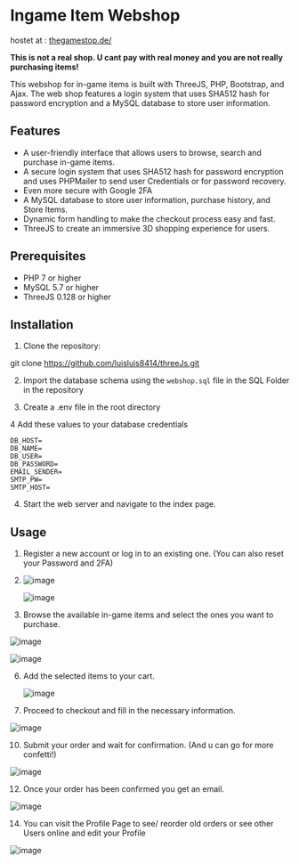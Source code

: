 # Ingame Item Webshop
hostet at : [thegamestop.de/](https://thegamestop.de/) <br>

<strong>This is not a real shop. U cant pay with real money and you are not really purchasing items!</strong>

This webshop for in-game items is built with ThreeJS, PHP, Bootstrap, and Ajax. The web shop features a login system that uses SHA512 hash for password encryption and a MySQL database to store user information.

## Features

- A user-friendly interface that allows users to browse, search and purchase in-game items.
- A secure login system that uses SHA512 hash for password encryption and uses PHPMailer to send user Credentials or for password recovery.
- Even more secure with Google 2FA 
- A MySQL database to store user information, purchase history, and Store Items.
- Dynamic form handling to make the checkout process easy and fast.
- ThreeJS to create an immersive 3D shopping experience for users.

## Prerequisites

- PHP 7 or higher
- MySQL 5.7 or higher
- ThreeJS 0.128 or higher

## Installation

1. Clone the repository: 

git clone https://github.com/luisluis8414/threeJs.git

2. Import the database schema using the `webshop.sql` file in the SQL Folder in the repository

3. Create a .env file in the root directory

4 Add these values to your database credentials

```dotenv
DB_HOST=
DB_NAME=
DB_USER=
DB_PASSWORD=
EMAIL_SENDER=
SMTP_PW=
SMTP_HOST=
```

4. Start the web server and navigate to the index page.

## Usage

1. Register a new account or log in to an existing one. (You can also reset your Password and 2FA)
2. 
   ![image](https://github.com/luisluis8414/Gamestop/assets/86251888/737a15b7-aeae-40c7-8fec-aa7973454aea)

   ![image](https://github.com/luisluis8414/Gamestop/assets/86251888/a4ccc02f-ed9b-485c-8f48-06ef025f77ba)
   

4. Browse the available in-game items and select the ones you want to purchase.

 ![image](https://github.com/luisluis8414/Gamestop/assets/86251888/3cca48c3-5fc0-48ff-a10a-13e9f8df3ab0)

 ![image](https://github.com/luisluis8414/Gamestop/assets/86251888/11431ecd-8b3d-4ab3-a67d-932e0b360953)


6. Add the selected items to your cart.

   ![image](https://github.com/luisluis8414/Gamestop/assets/86251888/a414d9fc-b983-45c9-973e-ab507b79f34d)


8. Proceed to checkout and fill in the necessary information.

![image](https://github.com/luisluis8414/Gamestop/assets/86251888/c20ce29d-4b23-4ebe-95dc-5047975e0245)

10. Submit your order and wait for confirmation. (And u can go for more confetti!)

![image](https://github.com/luisluis8414/Gamestop/assets/86251888/cc3a0887-b75d-49f9-aa13-dbcd505b6c66)

12. Once your order has been confirmed you get an email.

![image](https://github.com/luisluis8414/Gamestop/assets/86251888/7b60536e-59f4-4fff-bcfb-1fb3d7122b9e)

14. You can visit the Profile Page to see/ reorder old orders or see other Users online and edit your Profile

![image](https://github.com/luisluis8414/Gamestop/assets/86251888/64d1c372-11fb-4fbc-8cab-230b33d49509)



